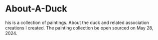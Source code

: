 # About-A-Duck
his is a collection of paintings. About the duck and related association creations I created.  The painting collection be open sourced on May 28, 2024.
